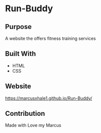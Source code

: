 # Run-Buddy
## Purpose 
A website the offers fitness training services 
## Built With 
* HTML 
* CSS

## Website
https://marcusxhale1.github.io/Run-Buddy/

## Contribution
Made with Love my Marcus 
